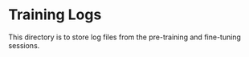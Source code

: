 # Training Logs
This directory is to store log files from the pre-training and fine-tuning sessions.